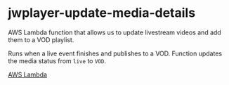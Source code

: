 # jwplayer-update-media-details

AWS Lambda function that allows us to update livestream videos and add them to a VOD playlist.

Runs when a live event finishes and publishes to a VOD. Function updates the media status from `live` to `VOD`.

[AWS Lambda](https://us-west-2.console.aws.amazon.com/lambda/home?region=us-west-2#/functions/JWPlayer-Update-Media-Details?tab=code)
